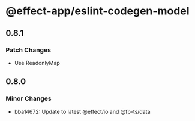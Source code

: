 # @effect-app/eslint-codegen-model

## 0.8.1

### Patch Changes

- Use ReadonlyMap

## 0.8.0

### Minor Changes

- bba14672: Update to latest @effect/io and @fp-ts/data
